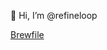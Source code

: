 👋 Hi, I’m @refineloop


[Brewfile](./Brewfile)

<!---
refineloop/refineloop is a ✨ special ✨ repository because its `README.md` (this file) appears on your GitHub profile.
You can click the Preview link to take a look at your changes.
--->
